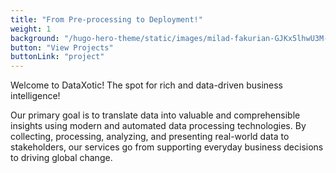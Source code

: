 ```yaml
---
title: "From Pre-processing to Deployment!"
weight: 1
background: "/hugo-hero-theme/static/images/milad-fakurian-GJKx5lhwU3M-unsplash77.jpg"
button: "View Projects"
buttonLink: "project"
---
```


Welcome to DataXotic! The spot for rich and data-driven business intelligence! 

Our primary goal is to translate data into valuable and comprehensible insights using modern and automated data processing technologies. By collecting, processing, analyzing, and presenting real-world data to stakeholders, our services go from supporting everyday business decisions to driving global change.


